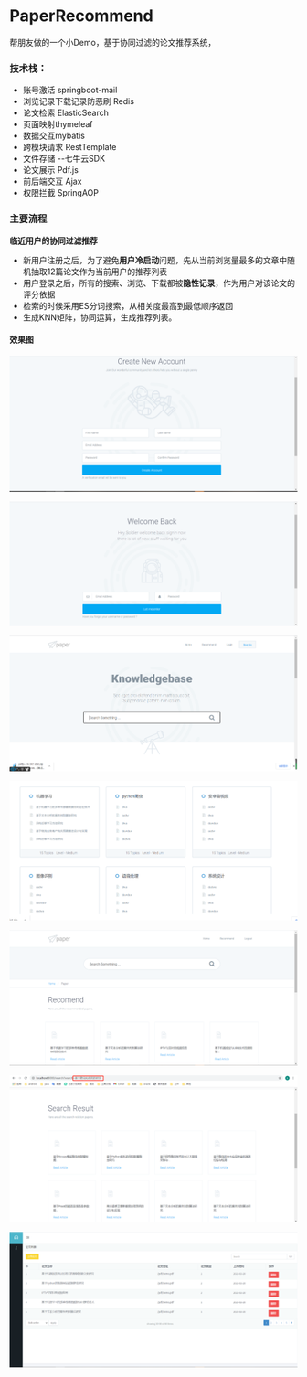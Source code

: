 # PaperRecommend
帮朋友做的一个小Demo，基于协同过滤的论文推荐系统，

### 技术栈：

- 账号激活 springboot-mail
- 浏览记录下载记录防恶刷 Redis
- 论文检索 ElasticSearch
- 页面映射thymeleaf
- 数据交互mybatis
- 跨模块请求 RestTemplate
- 文件存储 --七牛云SDK
- 论文展示 Pdf.js
- 前后端交互 Ajax
- 权限拦截 SpringAOP

### 主要流程

**临近用户的协同过滤推荐**

- 新用户注册之后，为了避免**用户冷启动**问题，先从当前浏览量最多的文章中随机抽取12篇论文作为当前用户的推荐列表
- 用户登录之后，所有的搜索、浏览、下载都被**隐性记录**，作为用户对该论文的评分依据
- 检索的时候采用ES分词搜索，从相关度最高到最低顺序返回
- 生成KNN矩阵，协同运算，生成推荐列表。

#### 效果图

![](img/sample.png)

![](img/sample0.png)

![](img/sample1.png)

![](img/sample2.png)

![](img/sample3.png)

![](img/sample4.png)

![](img/sample5.png)